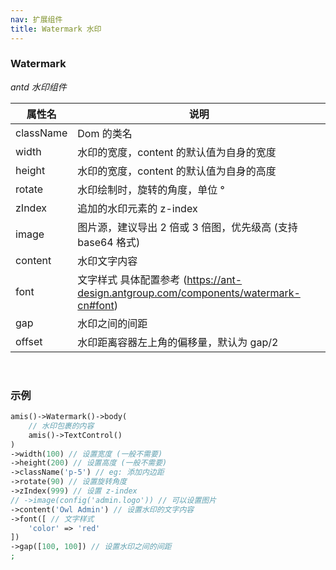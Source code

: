 ```yaml
---
nav: 扩展组件
title: Watermark 水印
---
```


### Watermark

_antd 水印组件_

| 属性名       | 说明                                                                           |
|-----------|------------------------------------------------------------------------------|
| className | Dom 的类名                                                                      |
| width     | 水印的宽度，content 的默认值为自身的宽度                                                     |
| height    | 水印的宽度，content 的默认值为自身的高度                                                     |
| rotate    | 水印绘制时，旋转的角度，单位 °                                                             |
| zIndex    | 追加的水印元素的 z-index                                                             |
| image     | 图片源，建议导出 2 倍或 3 倍图，优先级高 (支持 base64 格式)                                       |
| content   | 水印文字内容                                                                       |
| font      | 文字样式   具体配置参考 (https://ant-design.antgroup.com/components/watermark-cn#font) |
| gap       | 水印之间的间距                                                                      |
| offset    | 水印距离容器左上角的偏移量，默认为 gap/2                                                      |

<br>

### 示例

```php
amis()->Watermark()->body(
    // 水印包裹的内容
    amis()->TextControl()
)
->width(100) // 设置宽度 (一般不需要)
->height(200) // 设置高度 (一般不需要)
->className('p-5') // eg: 添加内边距
->rotate(90) // 设置旋转角度
->zIndex(999) // 设置 z-index
// ->image(config('admin.logo')) // 可以设置图片
->content('Owl Admin') // 设置水印的文字内容
->font([ // 文字样式
    'color' => 'red'
])
->gap([100, 100]) // 设置水印之间的间距
;
```
